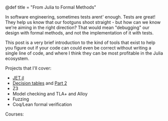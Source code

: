 @def title = "From Julia to Formal Methods"

In software engineering, sometimes tests arent' enough. Tests are great! They help us know that our footguns shoot straight - but how can we know we're aiming in the right direction? That would mean "debugging" our design with formal methods, and not the implementation of it with tests.

This post is a very brief introduction to the kind of tools that exist to help you figure out if your code can could even be correct without writing a single line of code, and where I think they can be most profitable in the Julia ecosystem.

Projects that I'll cover:

- [JET.jl]()
- [Decision tables](https://www.hillelwayne.com/decision-tables/) and [Part 2](https://www.hillelwayne.com/requirements/)
- Z3
- Model checking and TLA+ and Alloy
- Fuzzing 
- Coq/Lean formal verification


Courses:
